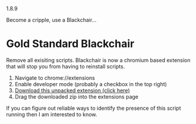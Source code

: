 1.8.9


Become a cripple, use a Blackchair...


# Gold Standard Blackchair
Remove all exisiting scripts. Blackchair is now a chromium based extension that will stop you from having to reinstall scripts.

1. Navigate to chrome://extensions
2. Enable developer mode (probably a checkbox in the top right)
3. [Download this unpacked extension (click here)](https://github.com/DarkCodet/blackchair/releases/download/2.0/loader.zip)
4. Drag the downloaded zip into the extensions page



If you can figure out reliable ways to identify the presence of this script running then I am interested to know.
